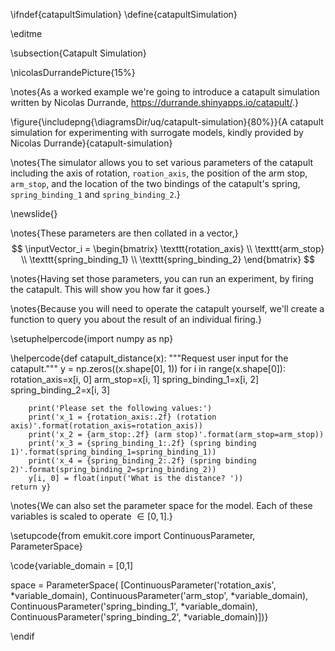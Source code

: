 \ifndef{catapultSimulation}
\define{catapultSimulation}

\editme

\subsection{Catapult Simulation}

\nicolasDurrandePicture{15%}

\notes{As a worked example we're going to introduce a catapult simulation written by Nicolas Durrande, <https://durrande.shinyapps.io/catapult/>.}

\figure{\includepng{\diagramsDir/uq/catapult-simulation}{80%}}{A catapult simulation for experimenting with surrogate models, kindly provided by Nicolas Durrande}{catapult-simulation}

\notes{The simulator allows you to set various parameters of the catapult including the axis of rotation, `roation_axis`, the position of the arm stop, `arm_stop`, and the location of the two bindings of the catapult's spring, `spring_binding_1` and `spring_binding_2`.}

\newslide{}

\notes{These parameters are then collated in a vector,}
$$
\inputVector_i = \begin{bmatrix}
\texttt{rotation_axis} \\
\texttt{arm_stop} \\
\texttt{spring_binding_1} \\
\texttt{spring_binding_2}
\end{bmatrix}
$$

\notes{Having set those parameters, you can run an experiment, by firing the catapult. This will show you how far it goes.}

\notes{Because you will need to operate the catapult yourself, we'll create a function to query you about the result of an individual firing.}

\setuphelpercode{import numpy as np}

\helpercode{def catapult_distance(x):
    """Request user input for the catapult."""
    y = np.zeros((x.shape[0], 1))
    for i in range(x.shape[0]):
        rotation_axis=x[i, 0]
        arm_stop=x[i, 1]
        spring_binding_1=x[i, 2]
        spring_binding_2=x[i, 3]
            
        print('Please set the following values:')
        print('x_1 = {rotation_axis:.2f} (rotation axis)'.format(rotation_axis=rotation_axis))
        print('x_2 = {arm_stop:.2f} (arm stop)'.format(arm_stop=arm_stop))
        print('x_3 = {spring_binding_1:.2f} (spring binding 1)'.format(spring_binding_1=spring_binding_1))
        print('x_4 = {spring_binding_2:.2f} (spring binding 2)'.format(spring_binding_2=spring_binding_2))
        y[i, 0] = float(input('What is the distance? '))
    return y}

\notes{We can also set the parameter space for the model. Each of these variables is scaled to operate $\in [0, 1]$.}

\setupcode{from emukit.core import ContinuousParameter, ParameterSpace}

\code{variable_domain = [0,1]
           
space = ParameterSpace(
          [ContinuousParameter('rotation_axis', *variable_domain), 
           ContinuousParameter('arm_stop', *variable_domain),
           ContinuousParameter('spring_binding_1', *variable_domain),
           ContinuousParameter('spring_binding_2', *variable_domain)])}

\endif
